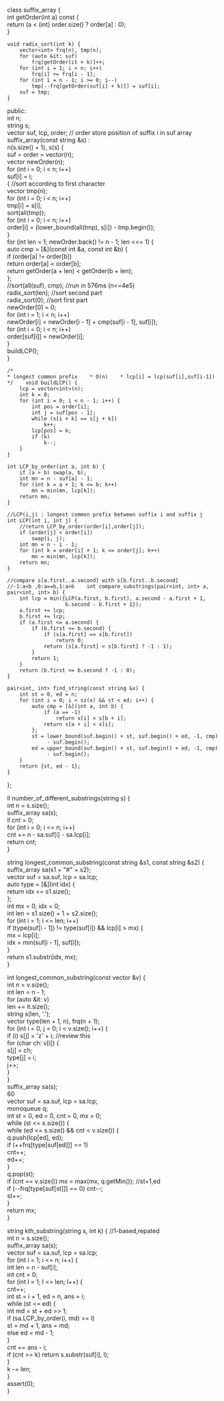 class suffix_array {  
    int getOrder(int a) const {  
        return (a < (int) order.size() ? order[a] : 0);  
    }  
  
    void radix_sort(int k) {  
        vector<int> frq(n), tmp(n);  
        for (auto &it: suf)  
            frq[getOrder(it + k)]++;  
        for (int i = 1; i < n; i++)  
            frq[i] += frq[i - 1];  
        for (int i = n - 1; i >= 0; i--)  
            tmp[--frq[getOrder(suf[i] + k)]] = suf[i];  
        suf = tmp;  
    }  
  
public:  
    int n;  
    string s;  
    vector<int> suf, lcp, order; // order store position of suffix i in suf array  
    suffix_array(const string &s) :  
            n(s.size() + 1), s(s) {  
        suf = order = vector<int>(n);  
        vector<int> newOrder(n);  
        for (int i = 0; i < n; i++)  
            suf[i] = i;  
        { //sort according to first character  
            vector<int> tmp(n);  
            for (int i = 0; i < n; i++)  
                tmp[i] = s[i];  
            sort(all(tmp));  
            for (int i = 0; i < n; i++)  
                order[i] = (lower_bound(all(tmp), s[i]) - tmp.begin());  
        }  
        for (int len = 1; newOrder.back() != n - 1; len <<= 1) {  
            auto cmp = [&](const int &a, const int &b) {  
                if (order[a] != order[b])  
                    return order[a] < order[b];  
                return getOrder(a + len) < getOrder(b + len);  
            };  
            //sort(all(suf), cmp); //run in 576ms (n<=4e5)  
            radix_sort(len); //sort second part  
            radix_sort(0); //sort first part  
            newOrder[0] = 0;  
            for (int i = 1; i < n; i++)  
                newOrder[i] = newOrder[i - 1] + cmp(suf[i - 1], suf[i]);  
            for (int i = 0; i < n; i++)  
                order[suf[i]] = newOrder[i];  
        }  
        buildLCP();  
    }  
  
    /*  
    * longest common prefix    * O(n)    * lcp[i] = lcp(suf[i],suf[i-1])    */    void buildLCP() {  
        lcp = vector<int>(n);  
        int k = 0;  
        for (int i = 0; i < n - 1; i++) {  
            int pos = order[i];  
            int j = suf[pos - 1];  
            while (s[i + k] == s[j + k])  
                k++;  
            lcp[pos] = k;  
            if (k)  
                k--;  
        }  
    }  
  
    int LCP_by_order(int a, int b) {  
        if (a > b) swap(a, b);  
        int mn = n - suf[a] - 1;  
        for (int k = a + 1; k <= b; k++)  
            mn = min(mn, lcp[k]);  
        return mn;  
    }  
  
    //LCP(i,j) : longest common prefix between suffix i and suffix j  
    int LCP(int i, int j) {  
        //return LCP_by_order(order[i],order[j]);  
        if (order[j] < order[i])  
            swap(i, j);  
        int mn = n - i - 1;  
        for (int k = order[i] + 1; k <= order[j]; k++)  
            mn = min(mn, lcp[k]);  
        return mn;  
    }  
  
    //compare s[a.first..a.second] with s[b.first..b.second]  
    //-1:a<b ,0:a==b,1:a>b    int compare_substrings(pair<int, int> a, pair<int, int> b) {  
        int lcp = min({LCP(a.first, b.first), a.second - a.first + 1,  
                       b.second - b.first + 1});  
        a.first += lcp;  
        b.first += lcp;  
        if (a.first <= a.second) {  
            if (b.first <= b.second) {  
                if (s[a.first] == s[b.first])  
                    return 0;  
                return (s[a.first] < s[b.first] ? -1 : 1);  
            }  
            return 1;  
        }  
        return (b.first <= b.second ? -1 : 0);  
    }  
  
    pair<int, int> find_string(const string &x) {  
        int st = 0, ed = n;  
        for (int i = 0; i < sz(x) && st < ed; i++) {  
            auto cmp = [&](int a, int b) {  
                if (a == -1)  
                    return x[i] < s[b + i];  
                return s[a + i] < x[i];  
            };  
            st = lower_bound(suf.begin() + st, suf.begin() + ed, -1, cmp)  
                 - suf.begin();  
            ed = upper_bound(suf.begin() + st, suf.begin() + ed, -1, cmp)  
                 - suf.begin();  
        }  
        return {st, ed - 1};  
    }  
};  
  
ll number_of_different_substrings(string s) {  
    int n = s.size();  
    suffix_array sa(s);  
    ll cnt = 0;  
    for (int i = 0; i <= n; i++)  
        cnt += n - sa.suf[i] - sa.lcp[i];  
    return cnt;  
}  
  
string longest_common_substring(const string &s1, const string &s2) {  
    suffix_array sa(s1 + "#" + s2);  
    vector<int> suf = sa.suf, lcp = sa.lcp;  
    auto type = [&](int idx) {  
        return idx <= s1.size();  
    };  
    int mx = 0, idx = 0;  
    int len = s1.size() + 1 + s2.size();  
    for (int i = 1; i <= len; i++)  
        if (type(suf[i - 1]) != type(suf[i]) && lcp[i] > mx) {  
            mx = lcp[i];  
            idx = min(suf[i - 1], suf[i]);  
        }  
    return s1.substr(idx, mx);  
}  
  
int longest_common_substring(const vector<string> &v) {  
    int n = v.size();  
    int len = n - 1;  
    for (auto &it: v)  
        len += it.size();  
    string s(len, '.');  
    vector<int> type(len + 1, n), frq(n + 1);  
    for (int i = 0, j = 0; i < v.size(); i++) {  
        if (i) s[j] = 'z' + i; //review this  
        for (char ch: v[i]) {  
            s[j] = ch;  
            type[j] = i;  
            j++;  
        }  
    }  
    suffix_array sa(s);  
    60  
    vector<int> suf = sa.suf, lcp = sa.lcp;  
    monoqueue q;  
    int st = 0, ed = 0, cnt = 0, mx = 0;  
    while (st <= s.size()) {  
        while (ed <= s.size() && cnt < v.size()) {  
            q.push(lcp[ed], ed);  
            if (++frq[type[suf[ed]]] == 1)  
                cnt++;  
            ed++;  
        }  
        q.pop(st);  
        if (cnt == v.size()) mx = max(mx, q.getMin()); //st+1,ed  
        if (--frq[type[suf[st]]] == 0) cnt--;  
        st++;  
    }  
    return mx;  
}  
  
string kth_substring(string s, int k) { //1-based,repated  
    int n = s.size();  
    suffix_array sa(s);  
    vector<int> suf = sa.suf, lcp = sa.lcp;  
    for (int i = 1; i <= n; i++) {  
        int len = n - suf[i];  
        int cnt = 0;  
        for (int l = 1; l <= len; l++) {  
            cnt++;  
            int st = i + 1, ed = n, ans = i;  
            while (st <= ed) {  
                int md = st + ed >> 1;  
                if (sa.LCP_by_order(i, md) >= l)  
                    st = md + 1, ans = md;  
                else ed = md - 1;  
            }  
            cnt += ans - i;  
            if (cnt >= k) return s.substr(suf[i], l);  
        }  
        k -= len;  
    }  
    assert(0);  
}